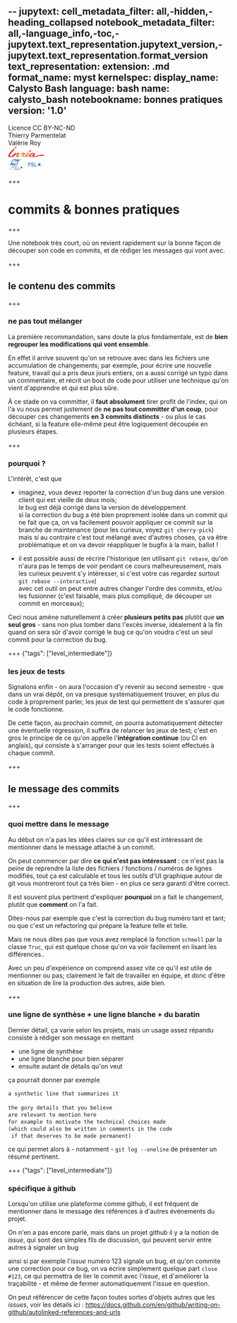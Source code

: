 --
jupytext:
  cell_metadata_filter: all,-hidden,-heading_collapsed
  notebook_metadata_filter: all,-language_info,-toc,-jupytext.text_representation.jupytext_version,-jupytext.text_representation.format_version
  text_representation:
    extension: .md
    format_name: myst
kernelspec:
  display_name: Calysto Bash
  language: bash
  name: calysto_bash
notebookname: bonnes pratiques
version: '1.0'
---

<div class="licence">
<span>Licence CC BY-NC-ND</span>
<div style="display:grid">
    <span>Thierry Parmentelat</span>
    <span>Valérie Roy</span>
</div>
<div style="display:grid">
    <span><img src="media/inria-25-alpha.png" /></span>
    <span><img src="media/ensmp-25-alpha.png" /></span>
</div>
</div>

+++

# commits & bonnes pratiques

+++

Une notebook très court, où on revient rapidement sur la bonne façon de découper son code en commits, et de rédiger les messages qui vont avec.

+++

## le contenu des commits

+++

### ne pas tout mélanger

La première recommandation, sans doute la plus fondamentale, est de **bien regrouper les modifications qui vont ensemble**. 

En effet il arrive souvent qu'on se retrouve avec dans les fichiers une accumulation de changements; par exemple, pour écrire une nouvelle feature, travail qui a pris deux jours entiers, on a aussi corrigé un typo dans un commentaire, et récrit un bout de code pour utiliser une technique qu'on vient d'apprendre et qui est plus sûre.

À ce stade on va committer, il **faut absolument** tirer profit de l'index, qui on l'a vu nous permet justement de **ne pas tout committer d'un coup**, pour découper ces changements **en 3 commits distincts** - ou plus le cas échéant, si la feature elle-même peut être logiquement découpée en plusieurs étapes.

+++

### pourquoi ?

L'intérêt, c'est que

* imaginez, vous devez reporter la correction d'un bug dans une version client qui est vieille de deux mois;  
  le bug est déjà corrigé dans la version de développement  
  si la correction du bug a été bien proprement isolée dans un commit qui ne fait que ça, on va facilement pouvoir appliquer ce commit sur la branche de maintenance (pour les curieux, voyez `git cherry-pick`)  
  mais si au contraire c'est tout mélangé avec d'autres choses, ça va être problématique et on va devoir réappliquer le bugfix à la main, ballot !

* il est possible aussi de récrire l'historique (en utilisant `git rebase`, qu'on n'aura pas le temps de voir pendant ce cours malheureusement, mais les curieux peuvent s'y intéresser, si c'est votre cas regardez surtout `git rebase --interactive`)  
  avec cet outil on peut entre autres changer l'ordre des commits, et/ou les fusionner (c'est faisable, mais plus compliqué, de découper un commit en morceaux);  

Ceci nous amène naturellement à créer **plusieurs petits pas** plutôt que **un seul gros** - sans non plus tomber dans l'excès inverse, idéalement à la fin quand on sera sûr d'avoir corrigé le bug ce qu'on voudra c'est un seul commit pour la correction du bug.

+++ {"tags": ["level_intermediate"]}

### les jeux de tests

Signalons enfin - on aura l'occasion d'y revenir au second semestre - que dans un vrai dépôt, on va presque systématiquement trouver, en plus du code à proprement parler, les jeux de test qui permettent de s'assurer que le code fonctionne.

De cette façon, au prochain commit, on pourra automatiquement détecter une éventuelle régression, il suffira de relancer les jeux de test; c'est en gros le principe de ce qu'on appelle l'**intégration continue** (ou CI en anglais), qui consiste à s'arranger pour que les tests soient effectués à chaque commit.

+++

## le message des commits

+++

### quoi mettre dans le message

Au début on n'a pas les idées claires sur ce qu'il est intéressant de mentionner dans le message attaché à un commit.

On peut commencer par dire **ce qui n'est pas intéressant** : ce n'est pas la peine de reprendre la liste des fichiers / fonctions / numéros de lignes modifiés, tout ça est calculable et tous les outils d'UI graphique autour de git vous montreront tout ça très bien - en plus ce sera garanti d'être correct.

Il est souvent plus pertinent d'expliquer **pourquoi** on a fait le changement, plutôt que **comment** on l'a fait. 

Dites-nous par exemple que c'est la correction du bug numéro tant et tant; ou que c'est un refactoring qui prépare la feature telle et telle. 

Mais ne nous dites pas que vous avez remplacé la fonction `schmoll` par la classe `Truc`, qui est quelque chose qu'on va voir facilement en lisant les différences..

Avec un peu d'expérience on comprend assez vite ce qu'il est utile de mentionner ou pas; 
clairement le fait de travailler en équipe, et donc d'être en situation de lire la production des autres, aide bien.

+++

### une ligne de synthèse + une ligne blanche + du baratin

Dernier détail, ça varie selon les projets, mais un usage assez répandu consiste à rédiger son message en mettant

* une ligne de synthèse
* une ligne blanche pour bien séparer
* ensuite autant de détails qu'on veut

ça pourrait donner par exemple

```
a synthetic line that summarizes it

the gory details that you believe
are relevant to mention here
for example to motivate the technical choices made
(which could also be written in comments in the code
 if that deserves to be made permanent)
```

ce qui permet alors à - notamment - `git log --oneline` de présenter un résumé pertinent.

+++ {"tags": ["level_intermediate"]}

### spécifique à github

Lorsqu'on utilise une plateforme comme github, il est fréquent de mentionner dans le message des références à d'autres événements du projet.

On n'en a pas encore parlé, mais dans un projet github il y a la notion de *issue*, qui sont des simples fils de discussion, qui peuvent servir entre autres à signaler un bug

ainsi si par exemple l'*issue* numéro 123 signale un bug, et qu'on commite une correction pour ce bug, on va écrire simplement quelque part `close #123`, ce qui permettra de lier le commit avec l'*issue*, et d'améliorer la traçabilité - et même de fermer automatiquement l'issue en question.

On peut référencer de cette façon toutes sortes d'objets autres que les *issues*, voir les détails ici :
https://docs.github.com/en/github/writing-on-github/autolinked-references-and-urls
